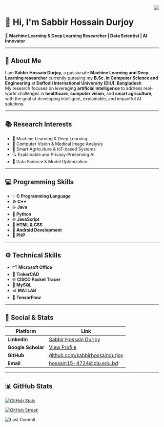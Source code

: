 <img align="right" src="https://visitor-badge.laobi.icu/badge?page_id=esabbir-hossain-durjoy.visitor-badge"/>

# 👋 Hi, I'm Sabbir Hossain Durjoy  
🎯 **Machine Learning & Deep Learning Researcher | Data Scientist | AI Innovator**

---

## 🧠 About Me

I am **Sabbir Hossain Durjoy**, a passionate **Machine Learning and Deep Learning researcher** currently pursuing my **B.Sc. in Computer Science and Engineering** at **Daffodil International University (DIU), Bangladesh**.  
My research focuses on leveraging **artificial intelligence** to address real-world challenges in **healthcare**, **computer vision**, and **smart agriculture**, with the goal of developing intelligent, explainable, and impactful AI solutions.

---

## 📚 Research Interests  
- 🧠 Machine Learning & Deep Learning  
- 🧩 Computer Vision & Medical Image Analysis  
- 🌾 Smart Agriculture & IoT-based Systems  
- 🔍 Explainable and Privacy-Preserving AI  
- 🧮 Data Science & Model Optimization  

---

## 💻 Programming Skills  
- 💡 **C Programming Language**  
- ⚙️ **C++**  
- ☕ **Java**  
- 🐍 **Python**  
- 🌐 **JavaScript**  
- 🎨 **HTML & CSS**  
- 🤖 **Android Development**  
- 🧱 **PHP**  

---

## ⚙️ Technical Skills  
- 🗂️ **Microsoft Office**  
- 🔌 **TinkerCAD**  
- 🌐 **CISCO Packet Tracer**  
- 🧮 **MySQL**  
- 📊 **MATLAB**  
- 🔢 **TensorFlow**  

---

## 🔗 Social & Stats

| Platform | Link |
|---|---|
| **LinkedIn** | [Sabbir Hossain Durjoy](https://www.linkedin.com/in/sabbir-hossain-durjoy-9732aa379/) |
| **Google Scholar** | [View Profile](https://scholar.google.com/citations?user=kutVEGUAAAAJ&hl=en) |
| **GitHub** | [github.com/sabbirhossaindurjoy](https://github.com/sabbirhossaindurjoy) |
| **Email** | hossain15-4724@diu.edu.bd |

---

## 📊 GitHub Stats

<!-- GitHub Readme Stats Card -->
[![GitHub Stats](https://github-readme-stats.vercel.app/api?username=sabbir-hossain-durjoy&show_icons=true&theme=dracula)](https://github.com/sabbir-hossain-durjoy)

<!-- GitHub Streak / Contribution Calendar -->
[![GitHub Streak](https://streak-stats.demolab.com?user=sabbir-hossain-durjoy&theme=dark&border_radius=4.5)](https://git.io/streak-stats)

<!-- Last Commit Badge -->
![Last Commit](https://img.shields.io/github/last-commit/sabbir-hossain-durjoy/REPO_NAME?style=flat)
